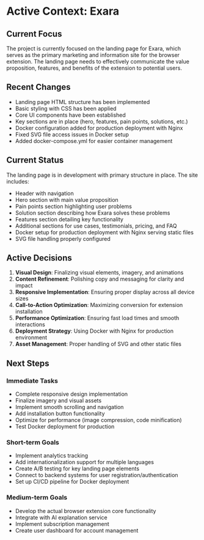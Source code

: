 # Active Context: Exara

## Current Focus
The project is currently focused on the landing page for Exara, which serves as the primary marketing and information site for the browser extension. The landing page needs to effectively communicate the value proposition, features, and benefits of the extension to potential users.

## Recent Changes
- Landing page HTML structure has been implemented 
- Basic styling with CSS has been applied
- Core UI components have been established
- Key sections are in place (hero, features, pain points, solutions, etc.)
- Docker configuration added for production deployment with Nginx
- Fixed SVG file access issues in Docker setup
- Added docker-compose.yml for easier container management

## Current Status
The landing page is in development with primary structure in place. The site includes:
- Header with navigation
- Hero section with main value proposition
- Pain points section highlighting user problems
- Solution section describing how Exara solves these problems
- Features section detailing key functionality
- Additional sections for use cases, testimonials, pricing, and FAQ
- Docker setup for production deployment with Nginx serving static files
- SVG file handling properly configured

## Active Decisions
1. **Visual Design**: Finalizing visual elements, imagery, and animations
2. **Content Refinement**: Polishing copy and messaging for clarity and impact
3. **Responsive Implementation**: Ensuring proper display across all device sizes
4. **Call-to-Action Optimization**: Maximizing conversion for extension installation
5. **Performance Optimization**: Ensuring fast load times and smooth interactions
6. **Deployment Strategy**: Using Docker with Nginx for production environment
7. **Asset Management**: Proper handling of SVG and other static files

## Next Steps

### Immediate Tasks
- Complete responsive design implementation
- Finalize imagery and visual assets
- Implement smooth scrolling and navigation
- Add installation button functionality
- Optimize for performance (image compression, code minification)
- Test Docker deployment for production

### Short-term Goals
- Implement analytics tracking
- Add internationalization support for multiple languages
- Create A/B testing for key landing page elements
- Connect to backend systems for user registration/authentication
- Set up CI/CD pipeline for Docker deployment

### Medium-term Goals
- Develop the actual browser extension core functionality
- Integrate with AI explanation service
- Implement subscription management
- Create user dashboard for account management 
